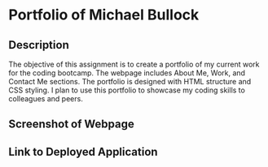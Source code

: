 # Portfolio of Michael Bullock

## Description

The objective of this assignment is to create a portfolio of my current work for the coding bootcamp. The webpage includes About Me, Work, and Contact Me sections. The portfolio is designed with HTML structure and CSS styling. I plan to use this portfolio to showcase my coding skills to colleagues and peers. 

## Screenshot of Webpage


## Link to Deployed Application
